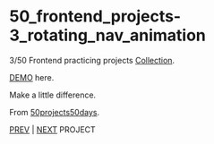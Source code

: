 # 50_frontend_projects-3_rotating_nav_animation


 3/50 Frontend practicing projects [Collection](https://github.com/yswnqc/50_frontend_projects-collection).

[DEMO](https://yswnqc.github.io/50_frontend_projects-3_rotating_nav_animation/) here.

Make a little difference.

From [50projects50days](https://50projects50days.com).

[PREV](https://github.com/yswnqc/50_frontend_projects-2_progress_steps) | [NEXT](https://github.com/yswnqc/50_frontend_projects-5_hidden_search) PROJECT

